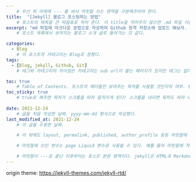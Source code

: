 ```yaml
--- 
    # 우선 위 아래에 --- 를 써서 머릿말 쓰는 영역을 구분해주어야 한다.
title:  "[Jekyll] 블로그 포스팅하는 방법"
    # 포스트의 제목을 큰 따옴표로 적어 준다. 이 title을 적어주지 않으면 .md 파일 이름으로 적어주었던 title 부분이 제목으로 업로드 된다.
excerpt: "md 파일에 마크다운 문법으로 작성하여 Github 원격 저장소에 업로드 해보자. 에디터는 Visual Studio code 사용! 로컬 서버에서 확인도 해보자. "
    # 포스트 목록에서 보여지는 블로그 소개 글로 들어가는 것 같다.

categories:
  - Blog
    # 이 포스트의 카테고리는 Blog로 정했다.
tags:
  - [Blog, jekyll, Github, Git]
    # 태그와 카테고리의 차이점은 카테고리는 sub url이 붙는 페이지가 있지만 태그는 없다는 것이다. 카테고리 보다 좀 더 세부적. [] 대괄호 안에서 , 콤마로 구분해주어 여러개의 태그를 이 포스트에 지정해 주었다.

toc: true
    # Table of Contents. 포스트의 헤더들만 보여주는 목차를 사용할 것인지의 여부. ture 로 해주면 포스트의 목차가 보이게 된다.
toc_sticky: true
    # true로 해주면 목차가 스크롤을 따라 움직이게 된다! 스크롤을 내리면 목차도 따라 내려오게 됨. 이 밖에도 이 포스트의 toc_icon, toc_label 도 설정할 수 있다.
 
date: 2021-12-24
    # 글을 처음 작성한 날짜. yyyy-mm-dd 형식으로 작성했다.
last_modified_at: 2021-12-24
    # 이 글을 수정한 날짜.

    # 이 밖에도 layout, permalink, published, author_profile 등등 머릿말에 쓰이는 여러 변수들이 있다. 내가 원하는 변수를 머릿말에 지정해서 사용할 수도 있다. 아직은 모르는 것이 많아서 차차 조사한 후 나중에 머릿말 전역 변수에 대해서 포스팅 해야겠다.

    # 머릿말에 쓰인 변수는 page Liquid 변수로 사용될 수 있다. 예를 들어 머릿말에 적힌 categories 변수 값은 “Blog”이므로 Liquid 언어로 “{{page.categories}}” 를 본문 내에 쓰면 “Blog”값이 출력될 것이다.

    # 머릿말이 ---로 끝난 이후부터는 포스트 본문 영역이다. jekyll은 HTML과 Markdown을 지원하는데 마크다운이 HTML보다 더 간략하고 편한 문법이다. 따라서 마크다운 문법으로 포스트를 작성해준다.
---
```


origin theme: https://jekyll-themes.com/jekyll-rtd/


